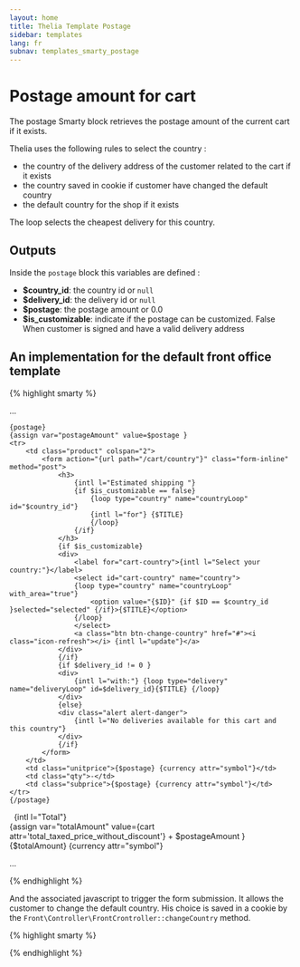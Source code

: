 ```yaml
---
layout: home
title: Thelia Template Postage
sidebar: templates
lang: fr
subnav: templates_smarty_postage
---
```


# Postage amount for cart #

The postage Smarty block retrieves the postage amount of the current cart if it exists.

Thelia uses the following rules to select the country :

  - the country of the delivery address of the customer related to the cart if it exists
  - the country saved in cookie if customer have changed the default country
  - the default country for the shop if it exists

The loop selects the cheapest delivery for this country.


## Outputs ##

Inside the ```postage``` block this variables are defined :

 - **$country_id**: the country id or ```null```
 - **$delivery_id**: the delivery id or ```null```
 - **$postage**: the postage amount or 0.0
 - **$is_customizable**: indicate if the postage can be customized. False When customer is signed and have a valid delivery address


## An implementation for the default front office template ##

<div class="code large-12">

{% highlight smarty %}

...

    {postage}
    {assign var="postageAmount" value=$postage }
    <tr>
        <td class="product" colspan="2">
            <form action="{url path="/cart/country"}" class="form-inline" method="post">
                <h3>
                    {intl l="Estimated shipping "}
                    {if $is_customizable == false}
                        {loop type="country" name="countryLoop" id="$country_id"}
                        {intl l="for"} {$TITLE}
                        {/loop}
                    {/if}
                </h3>
                {if $is_customizable}
                <div>
                    <label for="cart-country">{intl l="Select your country:"}</label>
                    <select id="cart-country" name="country">
                    {loop type="country" name="countryLoop" with_area="true"}
                        <option value="{$ID}" {if $ID == $country_id }selected="selected" {/if}>{$TITLE}</option>
                    {/loop}
                    </select>
                    <a class="btn btn-change-country" href="#"><i class="icon-refresh"></i> {intl l="update"}</a>
                </div>
                {/if}
                {if $delivery_id != 0 }
                <div>
                    {intl l="with:"} {loop type="delivery" name="deliveryLoop" id=$delivery_id}{$TITLE} {/loop}
                </div>
                {else}
                <div class="alert alert-danger">
                    {intl l="No deliveries available for this cart and this country"}
                </div>
                {/if}
            </form>
        </td>
        <td class="unitprice">{$postage} {currency attr="symbol"}</td>
        <td class="qty">-</td>
        <td class="subprice">{$postage} {currency attr="symbol"}</td>
    </tr>
    {/postage}
</tbody>
<tfoot>
    <tr>
        <td colspan="3" class="empty">&nbsp;</td>
        <th class="total">{intl l="Total"}</th>
        <td class="total">
            <div class="total-price">
                {assign var="totalAmount" value={cart attr='total_taxed_price_without_discount'} + $postageAmount }
                <span class="price">{$totalAmount} {currency attr="symbol"}</span>
            </div>
        </td>
    </tr>
</tfoot>

...

{% endhighlight %}

</div>

And the associated javascript to trigger the form submission. It allows the customer to change the default country. His choice is saved in a cookie by the ```Front\Controller\FrontCrontroller::changeCountry``` method.

<div class="code large-12">

{% highlight smarty %}

<script>
    $(document).ready(function(){
        $(".btn-change-country").click(function(e){
            e.preventDefault();
            var $form = $(this).parents('form');
            $form.submit();
        })
    });
</script>

{% endhighlight %}

</div>
